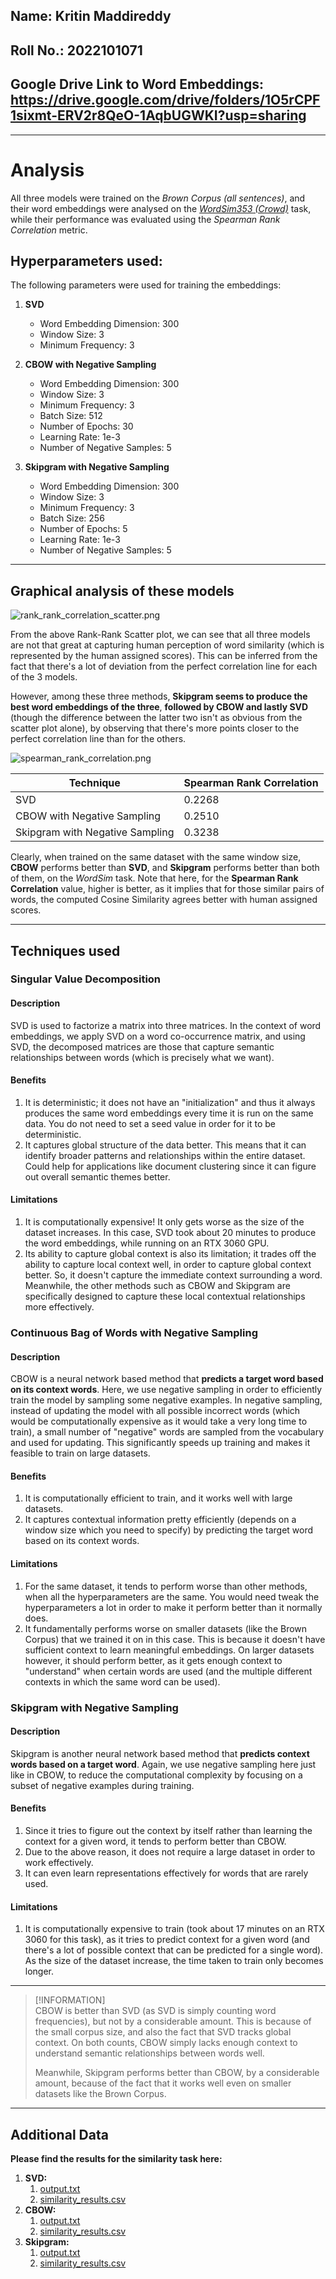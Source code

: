 ## Name: Kritin Maddireddy

## Roll No.: 2022101071

## Google Drive Link to Word Embeddings: https://drive.google.com/drive/folders/1O5rCPF1sixmt-ERV2r8QeO-1AqbUGWKI?usp=sharing

---

# Analysis

All three models were trained on the _Brown Corpus (all sentences)_, and their word embeddings were analysed on the
[_WordSim353 (Crowd)_](https://www.kaggle.com/datasets/julianschelb/wordsim353-crowd) task, while their performance was
evaluated using the _Spearman Rank Correlation_ metric.

## Hyperparameters used:

The following parameters were used for training the embeddings:

1. **SVD**
    - Word Embedding Dimension: 300
    - Window Size: 3
    - Minimum Frequency: 3

2. **CBOW with Negative Sampling**
    - Word Embedding Dimension: 300
    - Window Size: 3
    - Minimum Frequency: 3
    - Batch Size: 512
    - Number of Epochs: 30
    - Learning Rate: 1e-3
    - Number of Negative Samples: 5

3. **Skipgram with Negative Sampling**
    - Word Embedding Dimension: 300
    - Window Size: 3
    - Minimum Frequency: 3
    - Batch Size: 256
    - Number of Epochs: 5
    - Learning Rate: 1e-3
    - Number of Negative Samples: 5

---

## Graphical analysis of these models

![rank_rank_correlation_scatter.png](figures/rank_rank_correlation_scatter.png)

From the above Rank-Rank Scatter plot, we can see that all three models are not that great at capturing human perception
of word similarity (which is represented by the human assigned scores). This can be inferred from the fact that there's
a lot of deviation from the perfect correlation line for each of the 3 models.

However, among these three methods, **Skipgram seems to produce the best word embeddings of the three**, **followed by
CBOW and lastly SVD** (though the difference between the latter two isn't as obvious from the scatter plot alone), by
observing that there's more points closer to the perfect correlation line than for the others.

![spearman_rank_correlation.png](figures/spearman_rank_correlation.png)

| Technique                       | Spearman Rank Correlation |
|---------------------------------|---------------------------|
| SVD                             | 0.2268                    |
| CBOW with Negative Sampling     | 0.2510                    |
| Skipgram with Negative Sampling | 0.3238                    |

Clearly, when trained on the same dataset with the same window size, **CBOW** performs better than **SVD**, and
**Skipgram** performs better than both of them, on the _WordSim_ task. Note that here, for the **Spearman Rank
Correlation** value, higher is better, as it implies that for those similar pairs of words, the computed Cosine
Similarity agrees better with human assigned scores.

---

## Techniques used

### Singular Value Decomposition

#### Description

SVD is used to factorize a matrix into three matrices. In the context of word embeddings, we apply SVD on a word
co-occurrence matrix, and using SVD, the decomposed matrices are those that capture semantic relationships between
words (which is precisely what we want).

#### Benefits

1. It is deterministic; it does not have an "initialization" and thus it always produces the same word embeddings every
   time it is run on the same data. You do not need to set a seed value in order for it to be deterministic.
2. It captures global structure of the data better. This means that it can identify broader patterns and relationships
   within the entire dataset. Could help for applications like document clustering since it can figure out overall
   semantic themes better.

#### Limitations

1. It is computationally expensive! It only gets worse as the size of the dataset increases. In this case, SVD took
   about 20 minutes to produce the word embeddings, while running on an RTX 3060 GPU.
2. Its ability to capture global context is also its limitation; it trades off the ability to capture local context
   well, in order to capture global context better. So, it doesn't capture the immediate context surrounding a word.
   Meanwhile, the other methods such as CBOW and Skipgram are specifically designed to capture these local contextual
   relationships more effectively.

### Continuous Bag of Words with Negative Sampling

#### Description

CBOW is a neural network based method that **predicts a target word based on its context words**. Here, we use
negative sampling in order to efficiently train the model by sampling some negative examples. In negative sampling,
instead of updating the model with all possible incorrect words (which would be computationally expensive as it would
take a very long time to train), a small number of "negative" words are sampled from the vocabulary and used for
updating. This significantly speeds up training and makes it feasible to train on large datasets.

#### Benefits

1. It is computationally efficient to train, and it works well with large datasets.
2. It captures contextual information pretty efficiently (depends on a window size which you need to specify) by
   predicting the target word based on its context words.

#### Limitations

1. For the same dataset, it tends to perform worse than other methods, when all the hyperparameters are the same. You
   would need tweak the hyperparameters a lot in order to make it perform better than it normally does.
2. It fundamentally performs worse on smaller datasets (like the Brown Corpus) that we trained it on in this case. This
   is because it doesn't have sufficient context to learn meaningful embeddings. On larger datasets however, it should
   perform better, as it gets enough context to "understand" when certain words are used (and the multiple different
   contexts in which the same word can be used).

### Skipgram with Negative Sampling

#### Description

Skipgram is another neural network based method that **predicts context words based on a target word**. Again, we use
negative sampling here just like in CBOW, to reduce the computational complexity by focusing on a subset of negative
examples during training.

#### Benefits

1. Since it tries to figure out the context by itself rather than learning the context for a given word, it tends to
   perform better than CBOW.
2. Due to the above reason, it does not require a large dataset in order to work effectively.
3. It can even learn representations effectively for words that are rarely used.

#### Limitations

1. It is computationally expensive to train (took about 17 minutes on an RTX 3060 for this task), as it tries to predict
   context for a given word (and there's a lot of possible context that can be predicted for a single word). As the size
   of the dataset increase, the time taken to train only becomes longer.

---

> [!INFORMATION]  
> CBOW is better than SVD (as SVD is simply counting word frequencies), but not by a considerable amount. This is
> because of the small corpus size, and also the fact that SVD tracks global context. On both counts, CBOW simply lacks
> enough context to understand semantic relationships between words well.
>
> Meanwhile, Skipgram performs better than CBOW, by a considerable amount, because of the fact that it works well even
> on smaller datasets like the Brown Corpus.

---

## Additional Data

**Please find the results for the similarity task here:**

1. **SVD:**
    1. [output.txt](similarity_results/svd/output.txt)
    2. [similarity_results.csv](similarity_results/svd/similarity_results.csv)
2. **CBOW:**
    1. [output.txt](similarity_results/cbow/output.txt)
    2. [similarity_results.csv](similarity_results/cbow/similarity_results.csv)
3. **Skipgram:**
    1. [output.txt](similarity_results/skipgram/output.txt)
    2. [similarity_results.csv](similarity_results/skipgram/similarity_results.csv)